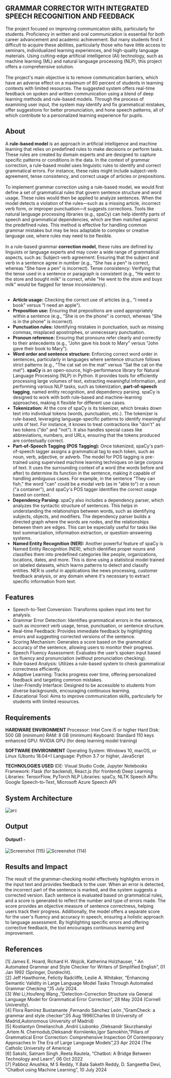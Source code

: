 ## GRAMMAR CORRECTOR WITH INTEGRATED SPEECH RECOGNITION AND FEEDBACK
The project focused on improving communication skills, particularly for students. Proficiency in written and oral communication is essential for both career advancement and academic achievement. But many students find it difficult to acquire these abilities, particularly those who have little access to seminars, individualized learning experiences, and high-quality language materials. Using cutting-edge artificial intelligence (AI) technology, such as machine learning (ML) and natural language processing (NLP), this project offers a comprehensive solution.<br><br>
The project's main objective is to remove communication barriers, which have an adverse effect on a maximum of 80 percent of students in learning contexts with limited resources. The suggested system offers real-time feedback on spoken and written communication using a blend of deep learning methods and rule-based models. Through the process of examining user input, the system may identify and fix grammatical mistakes, offer suggestions for better pronunciation, and hone speech patterns, all of which contribute to a personalized learning experience for pupils.

## About
A **rule-based model** is an approach in artificial intelligence and machine learning that relies on predefined rules to make decisions or perform tasks. These rules are created by domain experts and are designed to capture specific patterns or conditions in the data. In the context of grammar correction, a rule-based model uses linguistic rules to identify and correct grammatical errors. For instance, these rules might include subject-verb agreement, tense consistency, and correct usage of articles or prepositions.
<br><br>
To implement grammar correction using a rule-based model, we would first define a set of grammatical rules that govern sentence structure and word usage. These rules would then be applied to analyze sentences. When the model detects a violation of the rules—such as a missing article, incorrect verb form, or improper punctuation—it suggests corrections. Tools like natural language processing libraries (e.g., spaCy) can help identify parts of speech and grammatical dependencies, which are then matched against the predefined rules. This method is effective for handling common grammar mistakes but may be less adaptable to complex or creative language use, where rules may need to be flexible.<br><br>
In a rule-based grammar **correction model**, these rules are defined by linguists or language experts and may cover a wide range of grammatical aspects, such as:
Subject-verb agreement: Ensuring that the subject and verb in a sentence agree in number (e.g., "She has a pen" is correct, whereas "She have a pen" is incorrect).
Tense consistency: Verifying that the tense used in a sentence or paragraph is consistent (e.g., "He went to the store and bought milk" is correct, while "He went to the store and buys milk" would be flagged for tense inconsistency).<br><br>
- **Article usage:** Checking the correct use of articles (e.g., "I need a book" versus "I need an apple").
- **Preposition use:** Ensuring that prepositions are used appropriately within a sentence (e.g., "She is on the phone" is correct, whereas "She is in the phone" is incorrect).
- **Punctuation rules:** Identifying mistakes in punctuation, such as missing commas, misplaced apostrophes, or unnecessary punctuation.
- **Pronoun reference:** Ensuring that pronouns refer clearly and correctly to their antecedents (e.g., "John gave his book to Mary" versus "John gave their book to Mary").
- **Word order and sentence structure:** Enforcing correct word order in sentences, particularly in languages where sentence structure follows strict patterns (e.g., "The cat sat on the mat" versus "Sat the cat on the mat").
**spaCy** is an open-source, high-performance library for Natural Language Processing (NLP) in Python. It provides tools for efficiently processing large volumes of text, extracting meaningful information, and performing various NLP tasks, such as tokenization, **part-of-speech tagging**, named entity recognition, and dependency parsing. spaCy is designed to work with both rule-based and machine-learning approaches, making it flexible for different use cases.
- **Tokenization:** At the core of spaCy is its tokenizer, which breaks down text into individual tokens (words, punctuation, etc.). The tokenizer is rule-based, leveraging language-specific patterns to identify meaningful units of text. For instance, it knows to treat contractions like "don't" as two tokens ("do" and "not"). It also handles special cases like abbreviations, numbers, and URLs, ensuring that the tokens produced are contextually correct.
- **Part-of-Speech Tagging (POS Tagging):** Once tokenized, spaCy's part-of-speech tagger assigns a grammatical tag to each token, such as noun, verb, adjective, or adverb. The model for POS tagging is pre-trained using supervised machine learning techniques on large corpora of text. It uses the surrounding context of a word (the words before and after) to determine its function in the sentence, making it capable of handling ambiguous cases. For example, in the sentence "They can fish," the word "can" could be a modal verb (as in "able to") or a noun ("a container"), and spaCy's POS tagger identifies the correct usage based on context.
- **Dependency Parsing:** spaCy also includes a dependency parser, which analyzes the syntactic structure of sentences. This helps in understanding the relationships between words, such as identifying subjects, objects, and modifiers. The dependency parser builds a directed graph where the words are nodes, and the relationships between them are edges. This can be especially useful for tasks like text summarization, information extraction, or question-answering systems.
- **Named Entity Recognition (NER):** Another powerful feature of spaCy is Named Entity Recognition (NER), which identifies proper nouns and classifies them into predefined categories like people, organizations, locations, dates, and more. This is done using a statistical model trained on labeled datasets, which learns patterns to detect and classify entities. NER is useful in applications like news processing, customer feedback analysis, or any domain where it's necessary to extract specific information from text.


## Features
<!--List the features of the project as shown below-->
- Speech-to-Text Conversion: Transforms spoken input into text for analysis.
- Grammar Error Detection: Identifies grammatical errors in the sentence, such as incorrect verb usage, tense, punctuation, or sentence structure.
- Real-time Feedback: Provides immediate feedback by highlighting errors and suggesting corrected versions of the sentence.
- Scoring Mechanism: Generates a score based on the grammatical accuracy of the sentence, allowing users to monitor their progress.
- Speech Fluency Assessment: Evaluates the user’s spoken input based on fluency and pronunciation (without pronunciation checking).
- Rule-based Analysis: Utilizes a rule-based system to check grammatical correctness efficiently.
- Adaptive Learning: Tracks progress over time, offering personalized feedback and targeting common mistakes.
- User-Friendly Interface: Designed to be accessible to students from diverse backgrounds, encouraging continuous learning.
- Educational Tool: Aims to improve communication skills, particularly for students with limited resources.

## Requirements
**HARDWARE ENVIRONMENT**
    Processor: Intel Core i5 or higher
    Hard Disk: 500 GB (minimum)
    RAM: 8 GB (minimum)
    Keyboard: Standard 110 keys enhanced
    GPU: NVIDIA GPU (for deep learning model training)

**SOFTWARE ENVIRONMENT**
   Operating System: Windows 10, macOS, or Linux (Ubuntu 18.04+)
   Language: Python 3.7 or higher, JavaScript

**TECHNOLOGIES USED**
    IDE: Visual Studio Code, Jupyter Notebooks
   Framework: Flask (for backend), React.js (for frontend)
   Deep Learning Libraries: TensorFlow, PyTorch
   NLP Libraries: spaCy, NLTK
   Speech APIs: Google Speech-to-Text, Microsoft Azure Speech API

## System Architecture
![arc](https://github.com/user-attachments/assets/4f891e22-63ec-4dc9-9b37-bea5eaf88f8d)

## Output
#### Output1 - 
![Screenshot (115)](https://github.com/user-attachments/assets/cf4f3475-4d25-4439-b0b5-30a35e69d9bd)
![Screenshot (114)](https://github.com/user-attachments/assets/569a8762-0a1a-4b29-a3f8-1e56a89b8092)

## Results and Impact
The result of the grammar-checking model effectively highlights errors in the input text and provides feedback to the user. When an error is detected, the incorrect part of the sentence is marked, and the system suggests a corrected version. Each sentence is evaluated based on grammatical rules, and a score is generated to reflect the number and type of errors made. The score provides an objective measure of sentence correctness, helping users track their progress. Additionally, the model offers a separate score for the user's fluency and accuracy in speech, ensuring a holistic approach to language assessment. By highlighting specific errors and offering corrective feedback, the tool encourages continuous learning and improvement.


## References
[1] James E. Hoard, Richard H. Wojcik, Katherina Holzhauser, “ An Automated Grammar and Style Checker for Writers of Simplified English”, 01 Jan 1992 (Springer, Dordrecht).<br>
[2] Jeff Hawthorne, Felicity Radcliffe, Leslie A. Whitaker, “Enhancing Semantic Validity in Large Language Model Tasks Through Automated Grammar Checking ”,15 July 2024.<br>
[3] Wei Li,Houfeng Wang ,”Detection-Correction Structure via General Language Model for Grammatical Error Correction”, 28 May 2024 (Cornell University).<br>
[4]	Flora Ramírez Bustamante ,Fernando Sánchez León ,”GramCheck: a grammar and style checker”,05 Aug 1996(Charles III University of Madrid,Autonomous University of Madrid)<br>
[5]	Kostiantyn Omelianchuk ,Andrii Liubonko ,Oleksandr Skurzhanskyi ,Artem N. Chernodub,Oleksandr Korniienko,Igor Samokhin,”Pillars of Grammatical Error Correction: Comprehensive Inspection Of Contemporary Approaches In The Era of Large Language Models”,23 Apr 2024 (The Catholic University of America)<br>
[6]	Sakshi, Satnam Singh ,Reeta Rautela, “Chatbot: A Bridge Between Technology and Learn”, 06 Oct 2022<br>
[7]	Pabboz Anushka, M S Reddy, Y.Bala Saketh Reddy, D. Sangeetha Devi, “Chatbot using Machine Learning”, 10 July 2024<br>


